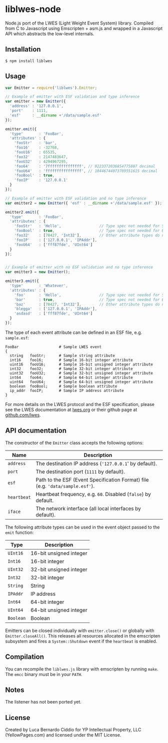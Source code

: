 liblwes-node
============

Node.js port of the LWES (Light Weight Event System) library. Compiled from C to Javascript using Emscripten + asm.js and wrapped in a Javascript API which abstracts the low-level internals.

Installation
------------

`$ npm install liblwes`

Usage
-----

```javascript
var Emitter = require('liblwes').Emitter;

// Example of emitter with ESF validation and type inference
var emitter = new Emitter({
  'address' : '127.0.0.1',
  'port'    : 1111,
  'esf'     : __dirname +'/data/sample.esf'
});

emitter.emit({
  'type'       : 'FooBar',
  'attributes' : {
    'fooStr'   : 'bar',
    'foo16'    : -32768,
    'fooU16'   : 65535,
    'foo32'    : 2147483647,
    'fooU32'   : 4294967295,
    'foo64'    : '7fffffffffffffff', // 9223372036854775807 decimal
    'fooU64'   : 'ffffffffffffffff', // 18446744073709551615 decimal
    'fooBool'  : true,
    'fooIP'    : '127.0.0.1'
  }
});

// Example of emitter with ESF validation and no type inference
var emitter2 = new Emitter({ 'esf' : __dirname +'/data/sample.esf' });

emitter2.emit({
  'type'       : 'FooBar',
  'attributes' : {
    'fooStr'   : 'Hello',                 // Type spec not needed for String attributes
    'fooBool'  : true,                    // Type spec not needed for Boolean attributes
    'foo32'    : [78427, 'Int32'],        // Other attribute types do need a type spec
    'fooIP'    : ['127.0.0.1', 'IPAddr'],
    'fooU64'   : ['fff87fde', 'UInt64']
  }
});


// Example of emitter with no ESF validation and no type inference
var emitter3 = new Emitter();

emitter3.emit({
  'type'       : 'Whatever',
  'attributes' : {
    'foo'      : 'Hello',                 // Type spec not needed for String attributes
    'bar'      : true,                    // Type spec not needed for Boolean attributes
    'baz'      : [78427, 'Int32'],        // Other attribute types do need a type spec
    'blegga'   : ['127.0.0.1', 'IPAddr'],
    'asdasd'   : ['fff87fde', 'UInt64']
  }
});
```

The type of each event attribute can be defined in an ESF file, e.g. `sample.esf`:

```
FooBar                  # Sample LWES event
{
  string   fooStr;      # Sample string attribute
  int16    foo16;       # Sample 16-bit integer attribute
  uint16   fooU16;      # Sample 16-bit unsigned integer attribute
  int32    foo32;       # Sample 32-bit integer attribute
  uint32   fooU32;      # Sample 32-bit unsigned integer attribute
  int64    foo64;       # Sample 64-bit integer attribute
  uint64   fooU64;      # Sample 64-bit unsigned integer attribute
  boolean  fooBool;     # Sample boolean attribute
  ip_addr  fooIP;       # Sample IP address attribute
}
```

For more details on the LWES protocol and the ESF specification, please see the LWES documentation at [lwes.org](http://www.lwes.org) or their github page at [github.com/lwes](http://github.com/lwes).

API documentation
-----------------

The constructor of the `Emitter` class accepts the following options:

Name | Description
--- | ---
`address`   | The destination IP address (`'127.0.0.1`' by default).
`port`      | The destination port (`1111` by default).
`esf`       | Path to the ESF (Event Specification Format) file (e.g. `'data/sample.esf'`).
`heartbeat` | Heartbeat frequency, e.g. `60`. Disabled (`false`) by default.
`iface`     | The network interface (all local interfaces by default).

The following attribute types can be used in the event object passed to the `emit` function:

Type | Description
--- | ---
`UInt16`  | 16-bit unsigned integer
`Int16`   | 16-bit integer
`UInt32`  | 32-bit unsigned integer
`Int32`   | 32-bit integer
`String`  | String
`IPAddr`  | IP address
`Int64`   | 64-bit integer
`UInt64`  | 64-bit unsigned integer
`Boolean` | Boolean

Emitters can be closed individually with `emitter.close()` or globally with `Emitter.closeAll()`. This releases all resources allocated in the emscripten subsystem and fires a `System::Shutdown` event if the `heartbeat` is enabled.

Compilation
-----------

You can recompile the `liblwes.js` library with emscripten by running `make`. The `emcc` binary must be in your `PATH`.

Notes
-----

The listener has not been ported yet.

License
-------

Created by Luca Bernardo Ciddio for YP Intellectual Property, LLC (YellowPages.com) and licensed under the MIT License.
